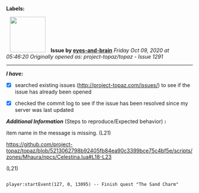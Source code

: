 **Labels:**



<a href="https://github.com/eyes-and-brain"><img src="https://avatars0.githubusercontent.com/u/71148313?v=4" width="96" height="96" hspace="10"></img></a> **Issue by [eyes-and-brain](https://github.com/eyes-and-brain)**
_Friday Oct 09, 2020 at 05:46:20_
_Originally opened as: project-topaz/topaz - Issue 1291_

----

<!-- place 'x' mark between square [] brackets to checkmark box -->
**_I have:_**

- [x] searched existing issues (http://project-topaz.com/issues/) to see if the issue has already been opened
- [x] checked the commit log to see if the issue has been resolved since my server was last updated

**_Additional Information_** (Steps to reproduce/Expected behavior) **:** 

item name in the message is missing. (L21)

https://github.com/project-topaz/topaz/blob/5213062798b92405fb84ea90c3399bce75c4bf5e/scripts/zones/Mhaura/npcs/Celestina.lua#L18-L23

(L21) 
```
player:startEvent(127, 0, 13095) -- Finish quest "The Sand Charm"
```
